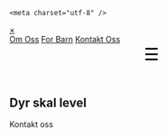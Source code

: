 <!DOCTYPE html>
<html>
<head>

	<meta charset="utf-8" />

</head>

<body>
	  <div id="myNav" class="overlay">
	  <a href="javascript:void(0)" class="closebtn" onclick="closeNav()">&times;</a>
	  <link href="verdensvilldyr.css" rel="stylesheet" type="text/css">
	  <div class="overlay-content">
	  <a href="#">Om Oss</a>
	  <a href="#">For Barn</a>
	  <a href="#">Kontakt Oss</a>
  </div>
</div>
<header>
<span style="font-size: 30px; cursor: pointer; color: black;" onclick="openNav()">&#9776; </span>
</header>
<h2>Dyr skal level</h2>
<footer>
  <p>Kontakt oss</p>
</footer>
	
</body>
</html>

